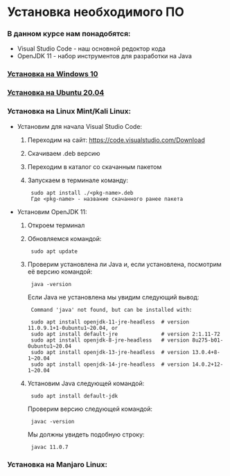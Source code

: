 # Установка необходимого ПО

### В данном курсе нам понадобятся:
* Visual Studio Code - наш основной редоктор кода
* OpenJDK 11 - набор инструментов для разработки на Java

### [Установка на Windows 10](https://www.youtube.com/)
### [Установка на Ubuntu 20.04](https://www.youtube.com/)
### Установка на Linux Mint/Kali Linux:

* Установим для начала Visual Studio Code:
    1. Переходим на сайт: https://code.visualstudio.com/Download
    2. Скачиваем .deb версию 
    3. Переходим в каталог со скачанным пакетом
    4. Запускаем в терминале команду:
       
            sudo apt install ./<pkg-name>.deb
            Где <pkg-name> - название скачанного ранее пакета
    
* Установим OpenJDK 11:
    1. Откроем терминал
    2. Обновляемся командой:
       
            sudo apt update
    3. Проверим установлена ли Java и, если установлена, посмотрим её версию командой:
    
            java -version
        Если Java не установлена мы увидим следующий вывод:
            
            Command 'java' not found, but can be installed with:

            sudo apt install openjdk-11-jre-headless  # version 11.0.9.1+1-0ubuntu1~20.04, or
            sudo apt install default-jre              # version 2:1.11-72
            sudo apt install openjdk-8-jre-headless   # version 8u275-b01-0ubuntu1~20.04
            sudo apt install openjdk-13-jre-headless  # version 13.0.4+8-1~20.04
            sudo apt install openjdk-14-jre-headless  # version 14.0.2+12-1~20.04

    4. Установим Java следующей командой:
    
            sudo apt install default-jdk
        Проверим версию следующей командой:
       
            javac -version
        Мы должны увидеть подобную строку:
            
            javac 11.0.7
    
### Установка на Manjaro Linux:
